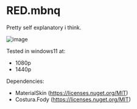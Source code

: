# RED.mbnq

Pretty self explanatory i think.

![image](https://github.com/user-attachments/assets/5eafe6bd-0359-4af8-a662-a1e8d283178a)

Tested in windows11 at:
- 1080p
- 1440p

Dependencies:
  - MaterialSkin (https://licenses.nuget.org/MIT)
  - Costura.Fody (https://licenses.nuget.org/MIT) 
